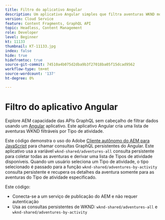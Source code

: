 ```yaml
---
title: Filtro do aplicativo Angular
description: Um aplicativo Angular simples que filtra aventuras WKND modeladas com Fragmentos de conteúdo.
version: Cloud Service
feature: Content Fragments, GraphQL API
topic: Headless, Content Management
role: Developer
level: Beginner
kt: 11133
thumbnail: KT-11133.jpg
index: false
hide: true
hidefromtoc: true
source-git-commit: 74510a4b075d2dba9b3f27018ba05f15dcad9562
workflow-type: tm+mt
source-wordcount: '137'
ht-degree: 0%

---
```



# Filtro do aplicativo Angular

Explore AEM capacidade das APIs GraphQL sem cabeçalho de filtrar dados usando um [Angular](https://angular.io/) aplicativo. Este aplicativo Angular cria uma lista de aventuras WKND filtráveis por Tipo de atividade.

Este código demonstra o uso do Adobe [Cliente autônomo do AEM para JavaScript](https://github.com/adobe/aem-headless-client-js/blob/main/api-reference.md) para chamar consultas GraphQL persistentes do Angular. Este aplicativo usa a variável `wknd-shared/adventures-all` consulta persistente para coletar todas as aventuras e derivar uma lista de Tipos de atividade disponíveis. Quando um usuário seleciona um Tipo de atividade, o tipo selecionado é passado para a função `wknd-shared/adventures-by-activity` consulta persistente e recupera os detalhes da aventura somente para as aventuras do Tipo de atividade especificado.

Este código:

+ Conecta-se a um serviço de publicação do AEM e não requer autenticação
+ Usa as consultas persistentes de WKND: `wknd-shared/adventures-all` e `wknd-shared/adventures-by-activity`
